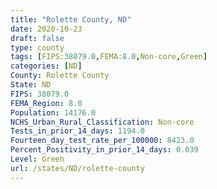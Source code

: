 ```yaml
---
title: "Rolette County, ND"
date: 2020-10-23
draft: false
type: county
tags: [FIPS:38079.0,FEMA:8.0,Non-core,Green]
categories: [ND]
County: Rolette County
State: ND
FIPS: 38079.0
FEMA_Region: 8.0
Population: 14176.0
NCHS_Urban_Rural_Classification: Non-core
Tests_in_prior_14_days: 1194.0
Fourteen_day_test_rate_per_100000: 8423.0
Percent_Positivity_in_prior_14_days: 0.039
Level: Green
url: /states/ND/rolette-county
---
```



